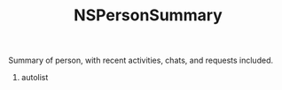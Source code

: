 ﻿---
uid: crmscript_ref_NSPersonSummary
title: NSPersonSummary
intellisense: Void.NSPersonSummary
keywords: NSPersonSummary
so.topic: reference
---

Summary of person, with recent activities, chats, and requests included.

1. autolist 

